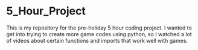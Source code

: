 # 5_Hour_Project

This is my repository for the pre-holiday 5 hour coding project. I wanted to get into trying to create more game codes using python, so I watched a lot of videos about certain functions and imports that work well with games.
